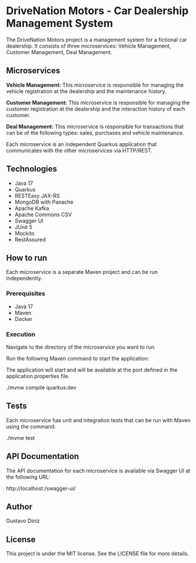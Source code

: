 # DriveNation Motors - Car Dealership Management System

The DriveNation Motors project is a management system for a fictional car dealership. It consists of three microservices: Vehicle Management, Customer Management, Deal Management.

## Microservices

**Vehicle Management:** This microservice is responsible for managing the vehicle registration at the dealership and the maintenance history.

**Customer Management:** This microservice is responsible for managing the customer registration at the dealership and the interaction history of each customer.

**Deal Management:** This microservice is responsible for transactions that can be of the following types: sales, purchases and vehicle maintenance.

Each microservice is an independent Quarkus application that communicates with the other microservices via HTTP/REST.

## Technologies

- Java 17
- Quarkus
- RESTEasy JAX-RS
- MongoDB with Panache
- Apache Kafka
- Apache Commons CSV
- Swagger UI
- JUnit 5
- Mockito
- RestAssured

## How to run

Each microservice is a separate Maven project and can be run independently.

### Prerequisites

- Java 17
- Maven
- Docker

### Execution

Navigate to the directory of the microservice you want to run.

Run the following Maven command to start the application:

The application will start and will be available at the port defined in the application.properties file.

./mvnw compile quarkus:dev

## Tests

Each microservice has unit and integration tests that can be run with Maven using the command:

./mvnw test

## API Documentation

The API documentation for each microservice is available via Swagger UI at the following URL:

http://localhost:<port>/swagger-ui/

## Author

Gustavo Diniz

## License

This project is under the MIT license. See the LICENSE file for more details.
